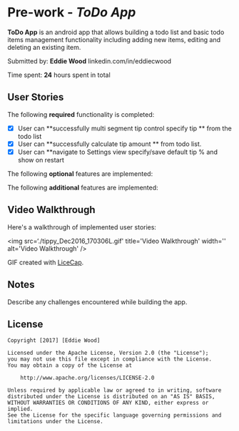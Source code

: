 # Pre-work - *ToDo App*

**ToDo App** is an android app that allows building a todo list and basic todo items management functionality including adding new items, editing and deleting an existing item.

Submitted by: **Eddie Wood**   linkedin.com/in/eddiecwood

Time spent: **24** hours spent in total

## User Stories

The following **required** functionality is completed:

* [x] User can **successfully multi segment tip control specify tip ** from the todo list
* [x] User can **successfully calculate tip amount ** from todo list.
* [x] User can **navigate to Settings view specify/save default tip % and show on restart

The following **optional** features are implemented:



The following **additional** features are implemented:



## Video Walkthrough 

Here's a walkthrough of implemented user stories:

<img src=‘./tippy_Dec2016_170306L.gif' title='Video Walkthrough' width='' alt='Video Walkthrough' />

GIF created with [LiceCap](http://www.cockos.com/licecap/).

## Notes

Describe any challenges encountered while building the app.

## License

    Copyright [2017] [Eddie Wood]

    Licensed under the Apache License, Version 2.0 (the "License");
    you may not use this file except in compliance with the License.
    You may obtain a copy of the License at

        http://www.apache.org/licenses/LICENSE-2.0

    Unless required by applicable law or agreed to in writing, software
    distributed under the License is distributed on an "AS IS" BASIS,
    WITHOUT WARRANTIES OR CONDITIONS OF ANY KIND, either express or implied.
    See the License for the specific language governing permissions and
    limitations under the License.

